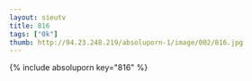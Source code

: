 ```yaml
--- 
layout: sieutv
title: 816
tags: ["0k"]
thumb: http://94.23.248.219/absoluporn-1/image/002/816.jpg
---
```

{% include absoluporn key="816" %} 
